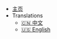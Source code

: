 - [主页](/nice_docs_main/docs/)
- Translations
    - [:cn: 中文](/nice_docs_main/docs//zh-cn/)
    - [:us: English](/nice_docs_main/docs//en-us/)
    